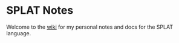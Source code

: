 # SPLAT Notes
Welcome to the [wiki](https://github.com/l2wilson94/SPLAT-Notes/wiki) for my personal notes and docs for the SPLAT language.<br>
